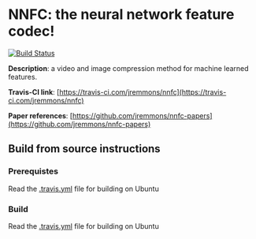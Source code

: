 # NNFC: the neural network feature codec!

[![Build Status](https://travis-ci.org/jremmons/nnfc.svg?branch=master)](https://travis-ci.org/jremmons/nnfc)

**Description**: a video and image compression method for machine learned features.

**Travis-CI link**: [https://travis-ci.com/jremmons/nnfc](https://travis-ci.com/jremmons/nnfc)

**Paper references**: [https://github.com/jremmons/nnfc-papers](https://github.com/jremmons/nnfc-papers)

## Build from source instructions

### Prerequistes 

Read the [.travis.yml](https://github.com/jremmons/nnfc/blob/master/.travis.yml) file for building on Ubuntu

### Build

Read the [.travis.yml](https://github.com/jremmons/nnfc/blob/master/.travis.yml) file for building on Ubuntu
